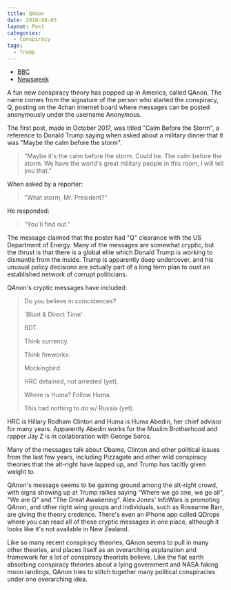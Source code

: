 ```yaml
---
title: QAnon
date: 2018-08-05
layout: Post
categories:
  - Conspiracy
tags:
  - Trump
---
```


- [BBC](https://www.bbc.com/news/blogs-trending-45040614)
- [Newsweek](https://www.newsweek.com/how-storm-biggest-fake-news-story-796725)

A fun new conspiracy theory has popped up in America, called QAnon. The name comes from the signature of the person who started the conspiracy, Q, posting on the 4chan internet board where messages can be posted anonymously under the username Anonymous.

<!-- more -->

The first post, made in October 2017, was titled "Calm Before the Storm", a reference to Donald Trump saying when asked about a military dinner that it was "Maybe the calm before the storm".

> "Maybe it's the calm before the storm. Could be. The calm before the storm. We have the world's great military people in this room, I will tell you that."

When asked by a reporter:

> "What storm, Mr. President?"

He responded:

> "You'll find out."

The message claimed that the poster had "Q" clearance with the US Department of Energy. Many of the messages are somewhat cryptic, but the thrust is that there is a global elite which Donald Trump is working to dismantle from the inside. Trump is apparently deep undercover, and his unusual policy decisions are actually part of a long term plan to oust an established network of corrupt politicians.

QAnon's cryptic messages have included:

> Do you believe in coincidences?
>
> 'Blunt & Direct Time'
>
> BDT.
>
> Think currency.
>
> Think fireworks.
>
> Mockingbird
>
> HRC detained, not arrested (yet).
>
> Where is Huma? Follow Huma.
>
> This had nothing to do w/ Russia (yet).

HRC is Hillary Rodham Clinton and Huma is Huma Abedin, her chief advisor for many years. Apparently Abedin works for the Muslim Brotherhood and rapper Jay Z is in collaboration with George Soros.

Many of the messages talk about Obama, Clinton and other political issues from the last few years, including Pizzagate and other wild conspiracy theories that the alt-right have lapped up, and Trump has tacitly given weight to.

QAnon's message seems to be gaining ground among the alt-right crowd, with signs showing up at Trump rallies saying "Where we go one, we go all", "We are Q" and "The Great Awakening". Alex Jones' InfoWars is promoting QAnon, and other right wing groups and individuals, such as Roseanne Barr, are giving the theory credence. There's even an iPhone app called QDrops where you can read all of these cryptic messages in one place, although it looks like it's not available in New Zealand.

Like so many recent conspiracy theories, QAnon seems to pull in many other theories, and places itself as an overarching explanation and framework for a lot of conspiracy theorists believe. Like the flat earth absorbing conspiracy theories about a lying government and NASA faking moon landings, QAnon tries to stitch together many political conspiracies under one overarching idea.
